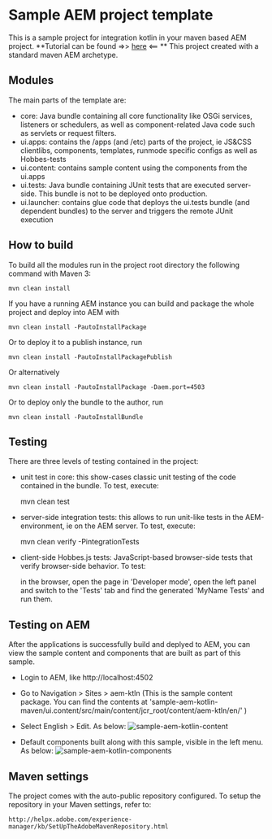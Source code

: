 # Sample AEM project template

This is a sample project for integration kotlin in your maven based AEM project. **Tutorial can be found =>> [here](https://andreishilov.github.io/blog/aem-and-kotlin/) <== ** This project created with a standard maven AEM archetype.


## Modules

The main parts of the template are:

* core: Java bundle containing all core functionality like OSGi services, listeners or schedulers, as well as component-related Java code such as servlets or request filters.
* ui.apps: contains the /apps (and /etc) parts of the project, ie JS&CSS clientlibs, components, templates, runmode specific configs as well as Hobbes-tests
* ui.content: contains sample content using the components from the ui.apps
* ui.tests: Java bundle containing JUnit tests that are executed server-side. This bundle is not to be deployed onto production.
* ui.launcher: contains glue code that deploys the ui.tests bundle (and dependent bundles) to the server and triggers the remote JUnit execution

## How to build

To build all the modules run in the project root directory the following command with Maven 3:

    mvn clean install

If you have a running AEM instance you can build and package the whole project and deploy into AEM with  

    mvn clean install -PautoInstallPackage
    
Or to deploy it to a publish instance, run

    mvn clean install -PautoInstallPackagePublish
    
Or alternatively

    mvn clean install -PautoInstallPackage -Daem.port=4503

Or to deploy only the bundle to the author, run

    mvn clean install -PautoInstallBundle

## Testing

There are three levels of testing contained in the project:

* unit test in core: this show-cases classic unit testing of the code contained in the bundle. To test, execute:

    mvn clean test

* server-side integration tests: this allows to run unit-like tests in the AEM-environment, ie on the AEM server. To test, execute:

    mvn clean verify -PintegrationTests

* client-side Hobbes.js tests: JavaScript-based browser-side tests that verify browser-side behavior. To test:

    in the browser, open the page in 'Developer mode', open the left panel and switch to the 'Tests' tab and find the generated 'MyName Tests' and run them.


## Testing on AEM

After the applications is successfully build and deplyed to AEM, you can view the sample content and components that are built as part of this sample.

* Login to AEM, like http://localhost:4502
* Go to Navigation > Sites > aem-ktln (This is the sample content package. You can find the contents at 'sample-aem-kotlin-maven/ui.content/src/main/content/jcr_root/content/aem-ktln/en/' )
* Select English > Edit. As below:
![sample-aem-kotlin-content](https://user-images.githubusercontent.com/902972/38891467-10b3674a-424a-11e8-8b31-785ee5aef27f.png)

* Default components built along with this sample, visible in the left menu. As below:
![sample-aem-kotlin-components](https://user-images.githubusercontent.com/902972/38891466-107a3934-424a-11e8-9d50-e168b4dafbb9.png)


## Maven settings

The project comes with the auto-public repository configured. To setup the repository in your Maven settings, refer to:

    http://helpx.adobe.com/experience-manager/kb/SetUpTheAdobeMavenRepository.html




